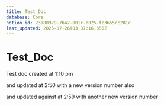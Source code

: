 ```yaml
---
title: Test_Doc
database: Core
notion_id: 23a80979-7b42-801c-b825-fc3655cc281c
last_updated: 2025-07-26T03:37:16.356Z
---
```


# Test_Doc


Test doc created at 1:10 pm


and updated at 2:50 with a new version number also


and updated against at 2:59 with another new version number

